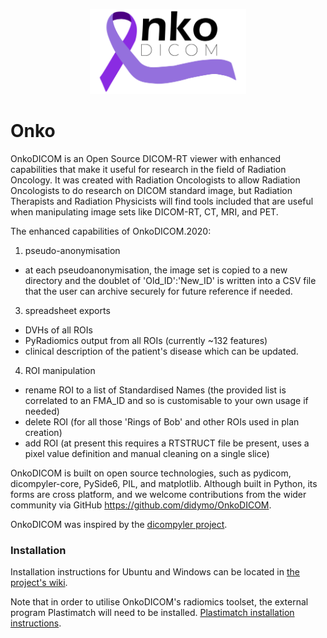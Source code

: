 <p align="center"><img src="src/res/images/onkodicom_main_banner.png?raw=true" alt="main-icon-onko-dicom" width="250"></p>

# Onko
OnkoDICOM is an Open Source DICOM-RT viewer with enhanced capabilities that make it useful for research in the field of Radiation Oncology. It was created with Radiation Oncologists to allow Radiation Oncologists to do research on DICOM standard image, but Radiation Therapists and Radiation Physicists will find tools included that are useful when manipulating image sets like DICOM-RT, CT, MRI, and PET.

The enhanced capabilities of OnkoDICOM.2020:
1. pseudo-anonymisation
- at each pseudoanonymisation, the image set is copied to a new directory and the doublet of 'Old_ID':'New_ID' is written into a CSV file that the user can archive securely for future reference if needed.  
3. spreadsheet exports
- DVHs of all ROIs
- PyRadiomics output from all ROIs (currently ~132 features)
- clinical description of the patient's disease which can be updated.
4. ROI manipulation
- rename ROI to a list of Standardised Names (the provided list is correlated to an FMA_ID and so is customisable to your own usage if needed)
- delete ROI (for all those 'Rings of Bob' and other ROIs used in plan creation)
- add ROI (at present this requires a RTSTRUCT file be present, uses a pixel value definition and manual cleaning on a single slice)

OnkoDICOM is built on open source technologies, such as pydicom, dicompyler-core, PySide6, PIL, and matplotlib. Although built in Python, its forms are cross platform, and  we welcome contributions from the wider community via GitHub https://github.com/didymo/OnkoDICOM.

OnkoDICOM was inspired by the [dicompyler project](https://github.com/bastula/dicompyler).

### Installation
Installation instructions for Ubuntu and Windows can be located in [the project's wiki](https://github.com/didymo/OnkoDICOM/wiki/Installation-Instructions).

Note that in order to utilise OnkoDICOM's radiomics toolset, the external program Plastimatch will need to be installed. [Plastimatch installation instructions](https://github.com/didymo/OnkoDICOM/wiki/Installation-Instructions#plastimatch).
